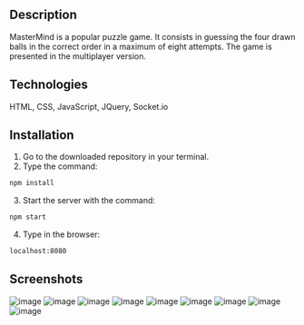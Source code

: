 ## Description

MasterMind is a popular puzzle game. It consists in guessing the four drawn balls in the correct order in a maximum of eight attempts. The game is presented in the multiplayer version.

## Technologies

HTML, CSS, JavaScript, JQuery, Socket.io

## Installation

1. Go to the downloaded repository in your terminal.
2. Type the command:

```bash
npm install
```

3. Start the server with the command:

```bash
npm start
```

4. Type in the browser:

```bash
localhost:8080
```

## Screenshots

![image](https://user-images.githubusercontent.com/41111309/224546847-d44fd3e1-79b1-481a-a04a-26623ecd98fe.png)
![image](https://user-images.githubusercontent.com/41111309/224546904-aa5817a5-4636-40b0-9826-0552823e8057.png)
![image](https://user-images.githubusercontent.com/41111309/224546927-84e5c06e-f36f-4189-93c9-0f4012ea2298.png)
![image](https://user-images.githubusercontent.com/41111309/224546983-4305d3bc-5611-422c-a6da-eb9bc50c0e15.png)
![image](https://user-images.githubusercontent.com/41111309/224547006-01cbc5e0-9d8f-482f-8c7f-ddb7acc0bf26.png)
![image](https://user-images.githubusercontent.com/41111309/224548118-88bb3a08-e447-4f50-b66a-5fe5aee7404b.png)
![image](https://user-images.githubusercontent.com/41111309/224548187-fa9a7680-3a45-4daa-9ed9-a4d936d88423.png)
![image](https://user-images.githubusercontent.com/41111309/224548219-501cb347-ae9f-4499-b10e-fa9e58c12422.png)
![image](https://user-images.githubusercontent.com/41111309/224548297-18345a50-4760-4a19-9978-41c2e5d5a9b1.png)
